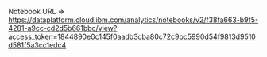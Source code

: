 Notebook URL => https://dataplatform.cloud.ibm.com/analytics/notebooks/v2/f38fa663-b9f5-4281-a9cc-cd2d5b661bbc/view?access_token=1844890e0c145f0aadb3cba80c72c9bc5990d54f9813d9510d581f5a3cc1edc4
